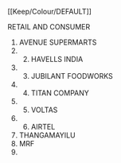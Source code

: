 [[Keep/Colour/DEFAULT]] 

RETAIL AND CONSUMER

1. AVENUE SUPERMARTS
2. 2. HAVELLS INDIA
3. 3. JUBILANT FOODWORKS
4. 4. TITAN COMPANY
5. 5. VOLTAS
6. 6. AIRTEL
7. THANGAMAYILU
8. MRF
9. 
